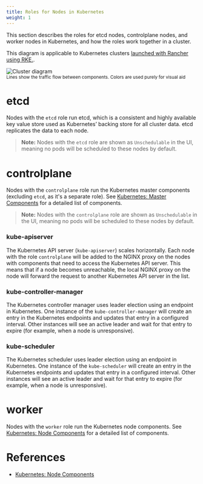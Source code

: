 ```yaml
---
title: Roles for Nodes in Kubernetes
weight: 1
---
```


This section describes the roles for etcd nodes, controlplane nodes, and worker nodes in Kubernetes, and how the roles work together in a cluster.

This diagram is applicable to Kubernetes clusters [launched with Rancher using RKE.]({{<baseurl>}}/rancher/v2.0.x-v2.4.x/en/cluster-provisioning/rke-clusters/).

![Cluster diagram]({{<baseurl>}}/img/rancher/clusterdiagram.svg)<br/>
<sup>Lines show the traffic flow between components. Colors are used purely for visual aid</sup>

# etcd

Nodes with the `etcd` role run etcd, which is a consistent and highly available key value store used as Kubernetes’ backing store for all cluster data. etcd replicates the data to each node.

>**Note:** Nodes with the `etcd` role are shown as `Unschedulable` in the UI, meaning no pods will be scheduled to these nodes by default.

# controlplane

Nodes with the `controlplane` role run the Kubernetes master components (excluding `etcd`, as it's a separate role). See [Kubernetes: Master Components](https://kubernetes.io/docs/concepts/overview/components/#master-components) for a detailed list of components.

>**Note:** Nodes with the `controlplane` role are shown as `Unschedulable` in the UI, meaning no pods will be scheduled to these nodes by default.

### kube-apiserver

The Kubernetes API server (`kube-apiserver`) scales horizontally. Each node with the role `controlplane` will be added to the NGINX proxy on the nodes with components that need to access the Kubernetes API server. This means that if a node becomes unreachable, the local NGINX proxy on the node will forward the request to another Kubernetes API server in the list.

### kube-controller-manager

The Kubernetes controller manager uses leader election using an endpoint in Kubernetes. One instance of the `kube-controller-manager` will create an entry in the Kubernetes endpoints and updates that entry in a configured interval. Other instances will see an active leader and wait for that entry to expire (for example, when a node is unresponsive).

### kube-scheduler

The Kubernetes scheduler uses leader election using an endpoint in Kubernetes. One instance of the `kube-scheduler` will create an entry in the Kubernetes endpoints and updates that entry in a configured interval. Other instances will see an active leader and wait for that entry to expire (for example, when a node is unresponsive).

# worker

Nodes with the `worker` role run the Kubernetes node components. See [Kubernetes: Node Components](https://kubernetes.io/docs/concepts/overview/components/#node-components) for a detailed list of components.

# References

* [Kubernetes: Node Components](https://kubernetes.io/docs/concepts/overview/components/#node-components)